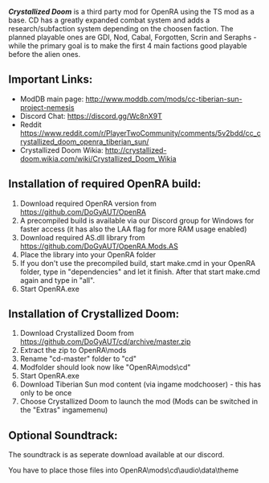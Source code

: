 ***Crystallized Doom*** is a third party mod for OpenRA using the TS mod as a base. CD has a greatly expanded combat system and adds a research/subfaction system depending on the choosen faction.
The planned playable ones are GDI, Nod, Cabal, Forgotten, Scrin and Seraphs - while the primary goal is to make the first 4 main factions good playable before the alien ones.

## Important Links:

- ModDB main page: http://www.moddb.com/mods/cc-tiberian-sun-project-nemesis
- Discord Chat: https://discord.gg/Wc8nX9T
- Reddit https://www.reddit.com/r/PlayerTwoCommunity/comments/5v2bdd/cc_crystallized_doom_openra_tiberian_sun/
- Crystallized Doom Wikia: http://crystallized-doom.wikia.com/wiki/Crystallized_Doom_Wikia

## Installation of required OpenRA build:

1. Download required OpenRA version from https://github.com/DoGyAUT/OpenRA
2. A precompiled build is available via our Discord group for Windows for faster access (it has also the LAA flag for more RAM usage enabled)
3. Download required AS.dll library from https://github.com/DoGyAUT/OpenRA.Mods.AS
4. Place the library into your OpenRA folder
5. If you don't use the precompiled build, start make.cmd in your OpenRA folder, type in "dependencies" and let it finish. After that start make.cmd again and type in "all".
6. Start OpenRA.exe

## Installation of Crystallized Doom:

1. Download Crystallized Doom from https://github.com/DoGyAUT/cd/archive/master.zip
2. Extract the zip to OpenRA\mods
3. Rename "cd-master" folder to "cd"
4. Modfolder should look now like "OpenRA\mods\cd"
5. Start OpenRA.exe
6. Download Tiberian Sun mod content (via ingame modchooser) - this has only to be once
7. Choose Crystallized Doom to launch the mod (Mods can be switched in the "Extras" ingamemenu)

## Optional Soundtrack:

The soundtrack is as seperate download available at our discord.

You have to place those files into OpenRA\mods\cd\audio\data\theme
